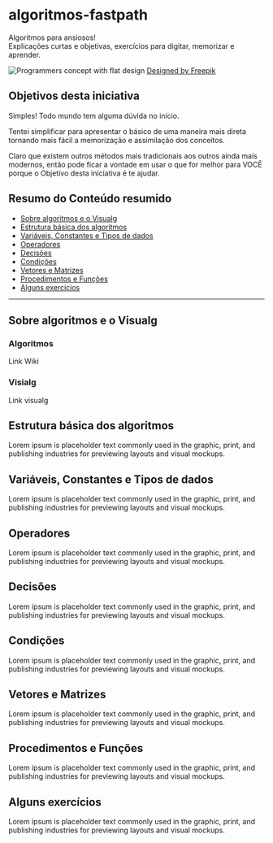 # algoritmos-fastpath
Algoritmos para ansiosos! \
Explicações curtas e objetivas, exercícios para digitar, memorizar e aprender.

![Programmers concept with flat design](https://image.freepik.com/free-vector/programmers-concept-with-flat-design_23-2147849844.jpg)
[Designed by Freepik](https://www.freepik.com/free-vector/programmers-concept-with-flat-design_2456097.htm)


## Objetivos desta iniciativa
Simples! Todo mundo tem alguma dúvida no início.

Tentei simplificar para apresentar o básico de uma maneira mais direta tornando mais fácil a memorização e assimilação dos conceitos. 

Claro que existem outros métodos mais tradicionais aos outros ainda mais modernos, então pode ficar a vontade em usar o que for melhor para VOCÊ porque o Objetivo desta iniciativa é te ajudar.

## Resumo do Conteúdo resumido
* [Sobre algoritmos e o Visualg](#sobre-algoritmos-e-o-Visualg)
* [Estrutura básica dos algoritmos](#estrutura-básica-dos-algoritmos)
* [Variáveis, Constantes e Tipos de dados](#variáveis-constantes-e-tipos-de-dados)
* [Operadores](#operadores)
* [Decisões](#decisões)
* [Condições](#condições)
* [Vetores e Matrizes](#vetores-e-matrizes)
* [Procedimentos e Funções](#procedimentos-e-funções)
* [Alguns exercícios](#alguns-exercÍcios)

- - - 

## Sobre algoritmos e o Visualg
### Algoritmos
Link Wiki
### Visialg
Link visualg

## Estrutura básica dos algoritmos
Lorem ipsum is placeholder text commonly used in the graphic, print, and publishing industries for previewing layouts and visual mockups.

## Variáveis, Constantes e Tipos de dados
Lorem ipsum is placeholder text commonly used in the graphic, print, and publishing industries for previewing layouts and visual mockups.

## Operadores
Lorem ipsum is placeholder text commonly used in the graphic, print, and publishing industries for previewing layouts and visual mockups.

## Decisões
Lorem ipsum is placeholder text commonly used in the graphic, print, and publishing industries for previewing layouts and visual mockups.

## Condições
Lorem ipsum is placeholder text commonly used in the graphic, print, and publishing industries for previewing layouts and visual mockups.

## Vetores e Matrizes
Lorem ipsum is placeholder text commonly used in the graphic, print, and publishing industries for previewing layouts and visual mockups.

## Procedimentos e Funções
Lorem ipsum is placeholder text commonly used in the graphic, print, and publishing industries for previewing layouts and visual mockups.

## Alguns exercícios
Lorem ipsum is placeholder text commonly used in the graphic, print, and publishing industries for previewing layouts and visual mockups.


